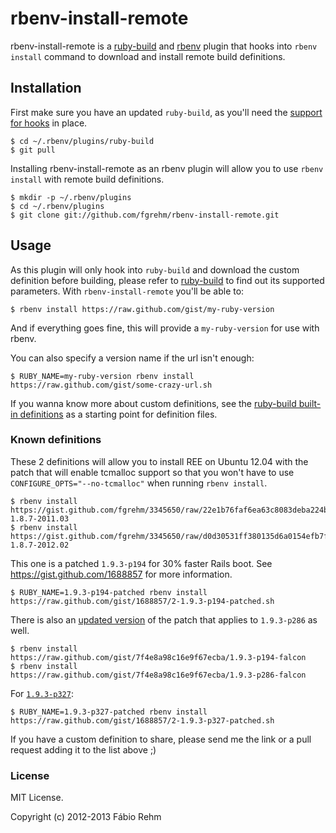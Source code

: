 # rbenv-install-remote

rbenv-install-remote is a [ruby-build](https://github.com/sstephenson/ruby-build)
and [rbenv](https://github.com/sstephenson/rbenv) plugin that hooks into
`rbenv install` command to download and install remote build definitions.

## Installation

First make sure you have an updated `ruby-build`, as you'll need the
[support for hooks](https://github.com/sstephenson/ruby-build/commit/cb2a79f1119daf6cbb030d76f66e9bd04581ccc2)
in place.

    $ cd ~/.rbenv/plugins/ruby-build
    $ git pull

Installing rbenv-install-remote as an rbenv plugin will allow you to use
`rbenv install` with remote build definitions.

    $ mkdir -p ~/.rbenv/plugins
    $ cd ~/.rbenv/plugins
    $ git clone git://github.com/fgrehm/rbenv-install-remote.git

## Usage

As this plugin will only hook into `ruby-build` and download the custom definition
before building, please refer to [ruby-build](https://github.com/sstephenson/ruby-build)
to find out its supported parameters. With `rbenv-install-remote` you'll be able
to:

    $ rbenv install https://raw.github.com/gist/my-ruby-version

And if everything goes fine, this will provide a `my-ruby-version` for use
with rbenv.

You can also specify a version name if the url isn't enough:

    $ RUBY_NAME=my-ruby-version rbenv install https://raw.github.com/gist/some-crazy-url.sh

If you wanna know more about custom definitions, see the [ruby-build built-in
definitions](https://github.com/sstephenson/ruby-build/tree/master/share/ruby-build)
as a starting point for definition files.

### Known definitions

These 2 definitions will allow you to install REE on Ubuntu 12.04 with the patch
that will enable tcmalloc support so that you won't have to use
`CONFIGURE_OPTS="--no-tcmalloc"` when running `rbenv install`.

```terminal
$ rbenv install https://gist.github.com/fgrehm/3345650/raw/22e1b76faf6ea63c8083deba224bae5fb168b020/ree-1.8.7-2011.03
$ rbenv install https://gist.github.com/fgrehm/3345650/raw/d0d30531ff380135d6a0154efb7f4f10cd2cc6ca/ree-1.8.7-2012.02
```

This one is a patched `1.9.3-p194` for 30% faster Rails boot. See
https://gist.github.com/1688857 for more information.

```terminal
$ RUBY_NAME=1.9.3-p194-patched rbenv install https://raw.github.com/gist/1688857/2-1.9.3-p194-patched.sh
```

There is also an [updated version](https://gist.github.com/2593385) of the patch
that applies to `1.9.3-p286` as well.

```terminal
$ rbenv install https://raw.github.com/gist/7f4e8a98c16e9f67ecba/1.9.3-p194-falcon
$ rbenv install https://raw.github.com/gist/7f4e8a98c16e9f67ecba/1.9.3-p286-falcon
```

For [`1.9.3-p327`](https://gist.github.com/1688857):

```terminal
$ RUBY_NAME=1.9.3-p327-patched rbenv install https://raw.github.com/gist/1688857/2-1.9.3-p327-patched.sh
```

If you have a custom definition to share, please send me the link or a pull request
adding it to the list above ;)

### License

MIT License.

Copyright (c) 2012-2013 Fábio Rehm

